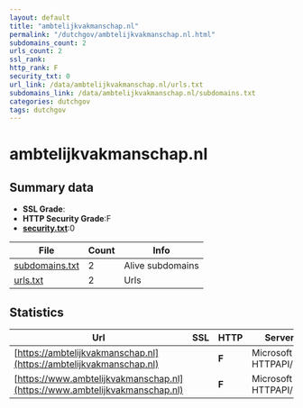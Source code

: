 ```yaml
---
layout: default
title: "ambtelijkvakmanschap.nl"
permalink: "/dutchgov/ambtelijkvakmanschap.nl.html"
subdomains_count: 2
urls_count: 2
ssl_rank: 
http_rank: F
security_txt: 0
url_link: /data/ambtelijkvakmanschap.nl/urls.txt
subdomains_link: /data/ambtelijkvakmanschap.nl/subdomains.txt
categories: dutchgov
tags: dutchgov
---
```



# ambtelijkvakmanschap.nl
## Summary data


 - **SSL Grade**:
 - **HTTP Security Grade**:F
 - **[security.txt](https://www.digitaleoverheid.nl/nieuws/standaard-security-txt-nu-verplicht-voor-overheid/)**:0


| File       | Count | Info |
|------------|-------|------|
|[subdomains.txt](/DutchGovScope/data/ambtelijkvakmanschap.nl/subdomains.txt)|2|Alive subdomains|
|[urls.txt](/DutchGovScope/data/ambtelijkvakmanschap.nl/urls.txt)|2|Urls|


## Statistics


| Url | SSL | HTTP | Server | Cookie | HSTS | CORS | CTO | CSP | XFO | XXP | RP |FP| Tech |Title |
|--------|-------|-------|------|------|------|------|------|------|------|------|------|------|------|------|
|[https://ambtelijkvakmanschap.nl](https://ambtelijkvakmanschap.nl)| | **F**|Microsoft-HTTPAPI/2.0| | | | | | | | :white_check_mark: | |Microsoft HTTPAPI:2.0|Not Found|
|[https://www.ambtelijkvakmanschap.nl](https://www.ambtelijkvakmanschap.nl)| | **F**|Microsoft-HTTPAPI/2.0| | | | | | | | :white_check_mark: | |Microsoft HTTPAPI:2.0|Not Found|



